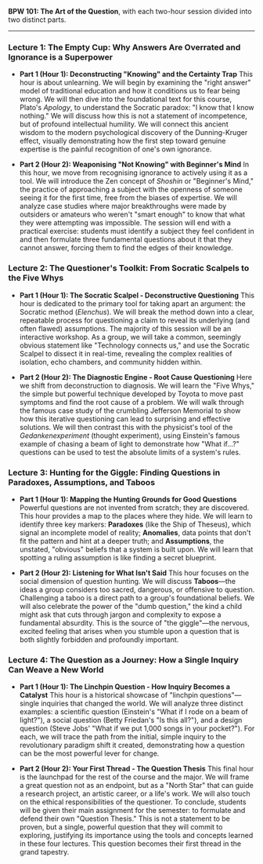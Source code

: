 **BPW 101: The Art of the Question**, with each two-hour session divided into two distinct parts.

***

### **Lecture 1: The Empty Cup: Why Answers Are Overrated and Ignorance is a Superpower**

* **Part 1 (Hour 1): Deconstructing "Knowing" and the Certainty Trap**
    This hour is about unlearning. We will begin by examining the "right answer" model of traditional education and how it conditions us to fear being wrong. We will then dive into the foundational text for this course, Plato's *Apology*, to understand the Socratic paradox: "I know that I know nothing." We will discuss how this is not a statement of incompetence, but of profound intellectual humility. We will connect this ancient wisdom to the modern psychological discovery of the Dunning-Kruger effect, visually demonstrating how the first step toward genuine expertise is the painful recognition of one's own ignorance.

* **Part 2 (Hour 2): Weaponising "Not Knowing" with Beginner's Mind**
    In this hour, we move from recognising ignorance to actively using it as a tool. We will introduce the Zen concept of *Shoshin* or "Beginner's Mind," the practice of approaching a subject with the openness of someone seeing it for the first time, free from the biases of expertise. We will analyze case studies where major breakthroughs were made by outsiders or amateurs who weren't "smart enough" to know that what they were attempting was impossible. The session will end with a practical exercise: students must identify a subject they feel confident in and then formulate three fundamental questions about it that they cannot answer, forcing them to find the edges of their knowledge.

### **Lecture 2: The Questioner's Toolkit: From Socratic Scalpels to the Five Whys**

* **Part 1 (Hour 1): The Socratic Scalpel - Deconstructive Questioning**
    This hour is dedicated to the primary tool for taking apart an argument: the Socratic method (*Elenchus*). We will break the method down into a clear, repeatable process for questioning a claim to reveal its underlying (and often flawed) assumptions. The majority of this session will be an interactive workshop. As a group, we will take a common, seemingly obvious statement like "Technology connects us," and use the Socratic Scalpel to dissect it in real-time, revealing the complex realities of isolation, echo chambers, and community hidden within.

* **Part 2 (Hour 2): The Diagnostic Engine - Root Cause Questioning**
    Here we shift from deconstruction to diagnosis. We will learn the "Five Whys," the simple but powerful technique developed by Toyota to move past symptoms and find the root cause of a problem. We will walk through the famous case study of the crumbling Jefferson Memorial to show how this iterative questioning can lead to surprising and effective solutions. We will then contrast this with the physicist's tool of the *Gedankenexperiment* (thought experiment), using Einstein's famous example of chasing a beam of light to demonstrate how "What if...?" questions can be used to test the absolute limits of a system's rules.

### **Lecture 3: Hunting for the Giggle: Finding Questions in Paradoxes, Assumptions, and Taboos**

* **Part 1 (Hour 1): Mapping the Hunting Grounds for Good Questions**
    Powerful questions are not invented from scratch; they are discovered. This hour provides a map to the places where they hide. We will learn to identify three key markers: **Paradoxes** (like the Ship of Theseus), which signal an incomplete model of reality; **Anomalies**, data points that don't fit the pattern and hint at a deeper truth; and **Assumptions**, the unstated, "obvious" beliefs that a system is built upon. We will learn that spotting a ruling assumption is like finding a secret blueprint.

* **Part 2 (Hour 2): Listening for What Isn't Said**
    This hour focuses on the social dimension of question hunting. We will discuss **Taboos**—the ideas a group considers too sacred, dangerous, or offensive to question. Challenging a taboo is a direct path to a group's foundational beliefs. We will also celebrate the power of the "dumb question," the kind a child might ask that cuts through jargon and complexity to expose a fundamental absurdity. This is the source of "the giggle"—the nervous, excited feeling that arises when you stumble upon a question that is both slightly forbidden and profoundly important.

### **Lecture 4: The Question as a Journey: How a Single Inquiry Can Weave a New World**

* **Part 1 (Hour 1): The Linchpin Question - How Inquiry Becomes a Catalyst**
    This hour is a historical showcase of "linchpin questions"—single inquiries that changed the world. We will analyze three distinct examples: a scientific question (Einstein's "What if I rode on a beam of light?"), a social question (Betty Friedan's "Is this all?"), and a design question (Steve Jobs' "What if we put 1,000 songs in your pocket?"). For each, we will trace the path from the initial, simple inquiry to the revolutionary paradigm shift it created, demonstrating how a question can be the most powerful lever for change.

* **Part 2 (Hour 2): Your First Thread - The Question Thesis**
    This final hour is the launchpad for the rest of the course and the major. We will frame a great question not as an endpoint, but as a "North Star" that can guide a research project, an artistic career, or a life's work. We will also touch on the ethical responsibilities of the questioner. To conclude, students will be given their main assignment for the semester: to formulate and defend their own "Question Thesis." This is not a statement to be proven, but a single, powerful question that they will commit to exploring, justifying its importance using the tools and concepts learned in these four lectures. This question becomes their first thread in the grand tapestry.
